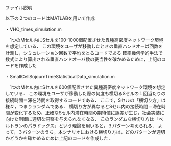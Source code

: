 ファイル説明

以下の２つのコードはMATLABを用いて作成

・VHO_times_simulation.m 

　1つのMセル内にSセルを100-1000個配置させた異種高密度ネットワーク環境を想定している．
 この環境をユーザが移動したときの垂直ハンドオーば回数を計測し，シミュレーション回数で平均をとるコードである
 確率幾何学的手法で数式により算出される垂直ハンドオーバ数の妥当性を確かめるために，上記のコードを作成した

・SmallCellSojournTimeStatisticalData_simulation.m 

　1つのMセル内にSセルを600個配置させた異種高密度ネットワーク環境を想定している．
 この環境をユーザが移動した際の何度も横切るSセルの１回当たりの接続時間＝滞在時間を取得するコードである．
 ここで，Sセルの「横切り方」は様々，つまりランダムである．
 横切り方が異なるとSセル内の接続時間＝滞在時間が変化するため，正確なSセル内滞在時間の期待値に誤差が生じ，社会実装に向けた制御に適切な洞察を与えられなくなる．
 このランダムな横切り方は「ベルトランのパラドックス」という理論を用いると，３パターン考えられる．
 よって，３パターンのうち，本シナリオにおける横切り方は，どのパターンが適切かどうかを確かめるために上記のコードを作成した．
